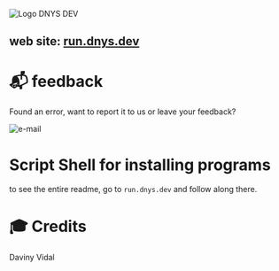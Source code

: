 ![Logo DNYS DEV](./assents/img/logo.svg)


web site: [run.dnys.dev](https://run.dnys.dev/)
---

# 📬 feedback
Found an error, want to report it to us or leave your feedback?

![e-mail](https://img.shields.io/badge/Email-daviny@vidal.dev.br-orange)

#    Script Shell for installing programs
to see the entire readme, go to `run.dnys.dev` and follow along there.
# 🎓 Credits
 Daviny Vidal
